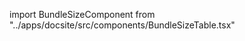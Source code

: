 import BundleSizeComponent from "../apps/docsite/src/components/BundleSizeTable.tsx"

<BundleSizeComponent/>